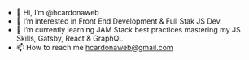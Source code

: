 - 👋 Hi, I’m @hcardonaweb
- 👀 I’m interested in Front End Development & Full Stak JS Dev.
- 🌱 I’m currently learning JAM Stack best practices mastering my JS Skills, Gatsby, React & GraphQL
- 📫 How to reach me hcardonaweb@gmail.com

<!---
hcardonaweb/hcardonaweb is a ✨ special ✨ repository because its `README.md` (this file) appears on your GitHub profile.
You can click the Preview link to take a look at your changes.
--->
